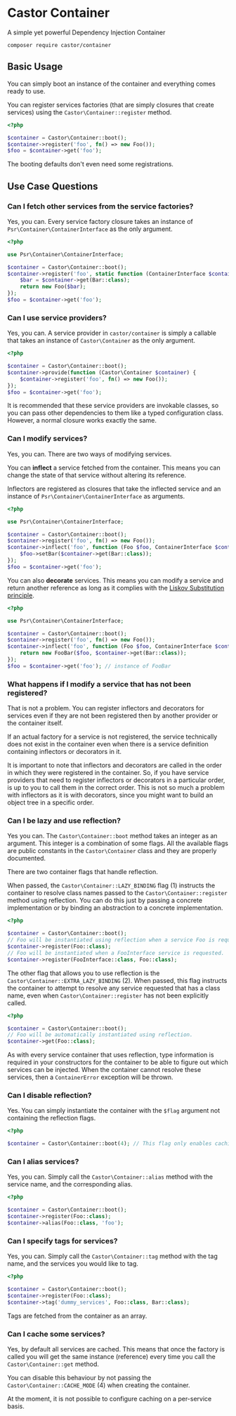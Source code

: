 Castor Container
================

A simple yet powerful Dependency Injection Container

```
composer require castor/container
```

## Basic Usage

You can simply boot an instance of the container and everything comes ready to use.

You can register services factories (that are simply closures that create services)
using the `Castor\Container::register` method.

```php
<?php

$container = Castor\Container::boot();
$container->register('foo', fn() => new Foo());
$foo = $container->get('foo');
```

The booting defaults don't even need some registrations.

## Use Case Questions

### Can I fetch other services from the service factories?

Yes, you can. Every service factory closure takes an instance of 
`Psr\Container\ContainerInterface` as the only argument.

```php
<?php

use Psr\Container\ContainerInterface;

$container = Castor\Container::boot();
$container->register('foo', static function (ContainerInterface $container) {
    $bar = $container->get(Bar::class);
    return new Foo($bar);
});
$foo = $container->get('foo');
```

### Can I use service providers?

Yes, you can. A service provider in `castor/container` is simply a callable that
takes an instance of `Castor\Container` as the only argument.

```php
<?php

$container = Castor\Container::boot();
$container->provide(function (Castor\Container $container) {
    $container->register('foo', fn() => new Foo());
});
$foo = $container->get('foo');
```

It is recommended that these service providers are invokable classes, so you can
pass other dependencies to them like a typed configuration class. However, a
normal closure works exactly the same.

### Can I modify services?

Yes, you can. There are two ways of modifying services.

You can **inflect** a service fetched from the container. This means you can
change the state of that service without altering its reference.

Inflectors are registered as closures that take the inflected service and an
instance of `Psr\Container\ContainerInterface` as arguments.

```php
<?php

use Psr\Container\ContainerInterface;

$container = Castor\Container::boot();
$container->register('foo', fn() => new Foo());
$container->inflect('foo', function (Foo $foo, ContainerInterface $container) {
    $foo->setBar($container->get(Bar::class));
});
$foo = $container->get('foo');
```

You can also **decorate** services. This means you can modify a service and return
another reference as long as it complies with the [Liskov Substitution principle](https://en.wikipedia.org/wiki/Liskov_substitution_principle).

```php
<?php

use Psr\Container\ContainerInterface;

$container = Castor\Container::boot();
$container->register('foo', fn() => new Foo());
$container->inflect('foo', function (Foo $foo, ContainerInterface $container) {
    return new FooBar($foo, $container->get(Bar::class));
});
$foo = $container->get('foo'); // instance of FooBar
```

### What happens if I modify a service that has not been registered?

That is not a problem. You can register inflectors and decorators for services even
if they are not been registered then by another provider or the container itself.

If an actual factory for a service is not registered, the service technically does
not exist in the container even when there is a service definition containing
inflectors or decorators in it. 

It is important to note that inflectors and decorators are called in the order
in which they were registered in the container. So, if you have service
providers that need to register inflectors or decorators in a particular order,
is up to you to call them in the correct order. This is not so much a problem
with inflectors as it is with decorators, since you might want to build an
object tree in a specific order.

### Can I be lazy and use reflection?

Yes you can. The `Castor\Container::boot` method takes an integer as an argument.
This integer is a combination of some flags. All the available flags are public
constants in the `Castor\Container` class and they are properly documented. 

There are two container flags that handle reflection.

When passed, the `Castor\Container::LAZY_BINDING` flag (1) instructs the container
to resolve class names passed to the `Castor\Container::register` method using
reflection. You can do this just by passing a concrete implementation or by
binding an abstraction to a concrete implementation.

```php
<?php

$container = Castor\Container::boot();
// Foo will be instantiated using reflection when a service Foo is requested.
$container->register(Foo::class);
// Foo will be instantiated when a FooInterface service is requested.
$container->register(FooInterface::class, Foo::class);
```

The other flag that allows you to use reflection is the
`Castor\Container::EXTRA_LAZY_BINDING` (2). When passed, this flag instructs the
container to attempt to resolve any service requested that has a class name, even
when `Castor\Container::register` has not been explicitly called.

```php
<?php

$container = Castor\Container::boot();
// Foo will be automatically instantiated using reflection.
$container->get(Foo::class);
```

As with every service container that uses reflection, type information is required
in your constructors for the container to be able to figure out which services
can be injected. When the container cannot resolve these services, then a 
`ContainerError` exception will be thrown.

### Can I disable reflection?

Yes. You can simply instantiate the container with the `$flag` argument not
containing the reflection flags.

```php
<?php

$container = Castor\Container::boot(4); // This flag only enables caching.

```

### Can I alias services?

Yes, you can. Simply call the `Castor\Container::alias` method with the service
name, and the corresponding alias.

```php
<?php

$container = Castor\Container::boot();
$container->register(Foo::class);
$container->alias(Foo::class, 'foo');
```

### Can I specify tags for services?

Yes, you can. Simply call the `Castor\Container::tag` method with the tag
name, and the services you would like to tag.

```php
<?php

$container = Castor\Container::boot();
$container->register(Foo::class);
$container->tag('dummy_services', Foo::class, Bar::class);
```

Tags are fetched from the container as an array.

### Can I cache some services?

Yes, by default all services are cached. This means that once the factory is
called you will get the same instance (reference) every time you call the
`Castor\Container::get` method.

You can disable this behaviour by not passing the 
`Castor\Container::CACHE_MODE` (4) when creating the container.

At the moment, it is not possible to configure caching on a per-service
basis.